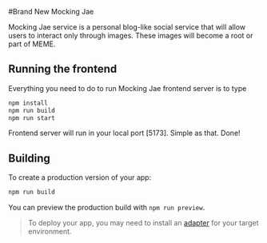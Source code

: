#Brand New Mocking Jae

Mocking Jae service is a personal blog-like social service that will allow users to interact only through images.
These images will become a root or part of MEME. 

## Running the frontend

Everything you need to do to run Mocking Jae frontend server is to type 

```bash
npm install
npm run build
npm run start
```
 
Frontend server will run in your local port [5173].
Simple as that. Done!

## Building

To create a production version of your app:

```bash
npm run build
```

You can preview the production build with `npm run preview`.

> To deploy your app, you may need to install an [adapter](https://kit.svelte.dev/docs/adapters) for your target environment.
